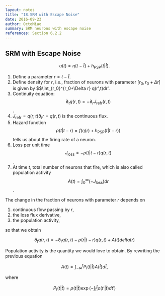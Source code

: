 ```yaml
---
layout: notes
title: "18.SRM with Escape Noise"
date: 2016-09-23
author: OctoMiao
summary: SRM neurons with escape noise
references: Section 6.2.2
---
```



## SRM with Escape Noise

$$
\begin{equation}
u(t) = \eta(t-\hat t) + h_{\mathrm{PSP}}(t\lvert \hat t).
\end{equation}
$$

1. Define a parameter $r=t-\hat t$.
2. Define density for $r$, i.e., fraction of neurons with parameter $[r_0,r_0+\Delta r]$ is given by
   $$\int_{r_0}^{r_0+\Delta r} q(r',t)dr'.
3. Continuity equation: $$\partial_t q(r,t) = -\partial_r J_{\mathrm{refr}}(r,t)$$.
4. $J_{\mathrm{refr}}=q(r,t)\partial_t r=q(r,t)$ is the continuous flux.
4. Hazard function $$\rho(t\vert t-r) =f(\eta(r)+h_{\mathrm{PSP}}(t\vert t-r))$$ tells us about the firing rate of a neuron.
5. Loss per unit time $$J_{\mathrm{loss}}=- \rho(t\vert t-r)q(r,t)$$.
6. At time $t$, total number of neurons that fire, which is also called population activity $$A(t)=\int_0^\infty (-J_{\mathrm{loss}})dr$$.

The change in the fraction of neurons with parameter $r$ depends on

1. continuous flow passing by $r$,
2. the loss flux derivative,
3. the population activity,

so that we obtain

$$
\begin{equation}
\partial_t q(r,t) = -\partial_r q(r,t) - \rho(r\vert t-r) q(r,t) + A(t) delta(r)
\end{equation}
$$

Population activity is the quantity we would love to obtain. By rewriting the previous equation

$$
\begin{equation}
A(t)= \int_{-\infty}^t P_I(t\vert \hat t) A(\hat t)d\hat t,
\end{equation}
$$

where

$$
\begin{equation}
P_I(t\vert \hat t)= \rho(t\vert \hat t) \exp \left( - \int_{\hat t}^t \rho(t'\vert \hat t) dt' \right)
\end{equation}
$$
